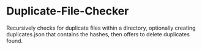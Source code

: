 # Duplicate-File-Checker
Recursively checks for duplicate files within a directory, optionally creating duplicates.json that contains the hashes, then offers to delete duplicates found.
